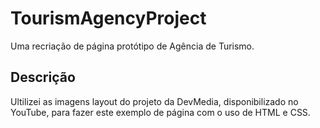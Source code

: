 # TourismAgencyProject
Uma recriação de página protótipo de Agência de Turismo.

## Descrição
Ultilizei as imagens layout do projeto da DevMedia, disponibilizado no YouTube, para fazer este exemplo de página com o uso de HTML e CSS.
